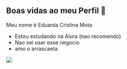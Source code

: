## Boas vidas ao meu Perfil 🖤

Meu nome é Eduarda Cristina Mota

- Estou estudando na Alura (nao recomendo)
- Nao sei usar esse negocio 
- amo o arrascaeta 


![](https://encrypted-tbn0.gstatic.com/images?q=tbn:ANd9GcRoyDWhYTlkdOoogBpy8f7R9hQzAI8K920Jkg&s)
